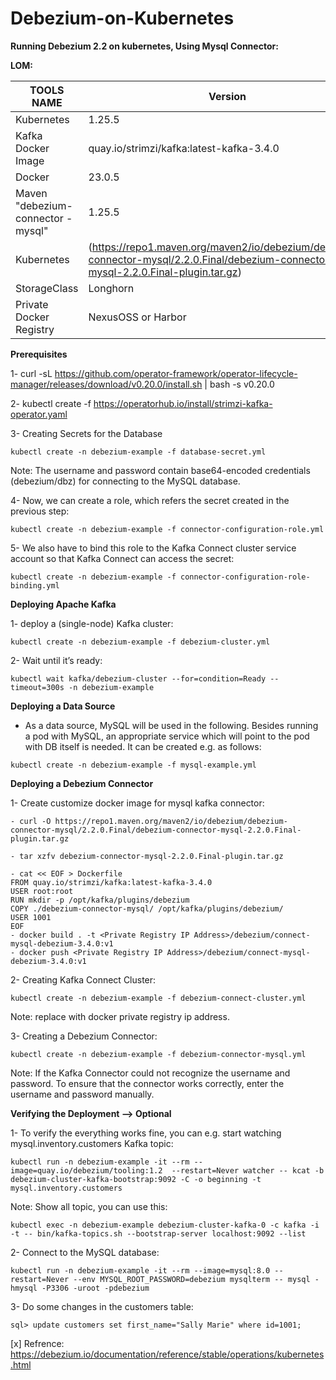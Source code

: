 # Debezium-on-Kubernetes
**Running Debezium 2.2 on kubernetes, Using Mysql Connector:**

**LOM:**

|TOOLS NAME | Version|
|-----------|--------|
|Kubernetes |1.25.5  |
|Kafka Docker Image |quay.io/strimzi/kafka:latest-kafka-3.4.0 |
|Docker |23.0.5  |
|Maven "debezium-connector - mysql" |1.25.5  |
|Kubernetes |(https://repo1.maven.org/maven2/io/debezium/debezium-connector-mysql/2.2.0.Final/debezium-connector-mysql-2.2.0.Final-plugin.tar.gz) |
|StorageClass |Longhorn |
|Private Docker Registry |NexusOSS or Harbor |

**Prerequisites**

1- curl -sL https://github.com/operator-framework/operator-lifecycle-manager/releases/download/v0.20.0/install.sh | bash -s v0.20.0

2- kubectl create -f https://operatorhub.io/install/strimzi-kafka-operator.yaml

3- Creating Secrets for the Database
```
kubectl create -n debezium-example -f database-secret.yml
```
Note: The username and password contain base64-encoded credentials (debezium/dbz) for connecting to the MySQL database.

4- Now, we can create a role, which refers the secret created in the previous step:
```
kubectl create -n debezium-example -f connector-configuration-role.yml
```
5- We also have to bind this role to the Kafka Connect cluster service account so that Kafka Connect can access the secret:
```
kubectl create -n debezium-example -f connector-configuration-role-binding.yml
```

**Deploying Apache Kafka**

1- deploy a (single-node) Kafka cluster:
```
kubectl create -n debezium-example -f debezium-cluster.yml
```
2- Wait until it’s ready:
```
kubectl wait kafka/debezium-cluster --for=condition=Ready --timeout=300s -n debezium-example
```
**Deploying a Data Source**

- As a data source, MySQL will be used in the following. Besides running a pod with MySQL, an appropriate service which will point to the pod with DB itself is needed. It can be created e.g. as follows:

```
kubectl create -n debezium-example -f mysql-example.yml
```
**Deploying a Debezium Connector**

1- Create customize docker image for mysql kafka connector:
```
- curl -O https://repo1.maven.org/maven2/io/debezium/debezium-connector-mysql/2.2.0.Final/debezium-connector-mysql-2.2.0.Final-plugin.tar.gz

- tar xzfv debezium-connector-mysql-2.2.0.Final-plugin.tar.gz

- cat << EOF > Dockerfile 
FROM quay.io/strimzi/kafka:latest-kafka-3.4.0
USER root:root
RUN mkdir -p /opt/kafka/plugins/debezium
COPY ./debezium-connector-mysql/ /opt/kafka/plugins/debezium/
USER 1001
EOF
- docker build . -t <Private Registry IP Address>/debezium/connect-mysql-debezium-3.4.0:v1
- docker push <Private Registry IP Address>/debezium/connect-mysql-debezium-3.4.0:v1
```
2- Creating Kafka Connect Cluster:
```
kubectl create -n debezium-example -f debezium-connect-cluster.yml
```
Note: <Private Registry IP Address> replace with docker private registry ip address.

3- Creating a Debezium Connector:
```
kubectl create -n debezium-example -f debezium-connector-mysql.yml
```
Note: If the Kafka Connector could not recognize the username and password. To ensure that the connector works correctly, enter the username and password manually.

**Verifying the Deployment --> Optional**

1- To verify the everything works fine, you can e.g. start watching mysql.inventory.customers Kafka topic:
```
kubectl run -n debezium-example -it --rm --image=quay.io/debezium/tooling:1.2  --restart=Never watcher -- kcat -b debezium-cluster-kafka-bootstrap:9092 -C -o beginning -t mysql.inventory.customers
```

Note: Show all topic, you can use this:
```
kubectl exec -n debezium-example debezium-cluster-kafka-0 -c kafka -i -t -- bin/kafka-topics.sh --bootstrap-server localhost:9092 --list
```
2- Connect to the MySQL database:
```
kubectl run -n debezium-example -it --rm --image=mysql:8.0 --restart=Never --env MYSQL_ROOT_PASSWORD=debezium mysqlterm -- mysql -hmysql -P3306 -uroot -pdebezium
```
3- Do some changes in the customers table:
```
sql> update customers set first_name="Sally Marie" where id=1001;
```

  
  
  
[x] Refrence: https://debezium.io/documentation/reference/stable/operations/kubernetes.html
